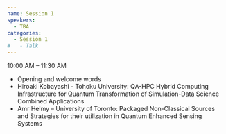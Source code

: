 ```yaml
---
name: Session 1
speakers:
  - TBA
categories:
  - Session 1
#   - Talk
---
```


<!-- ### Post-QuantumCryptography
Panel Leader: Salvador Venegas Andraca

The panel discussion will delve into the process and challenges of implementing Post-Quantum Cryptography (PQC) in the industry. This topic is of high importance and has been one of the most debated issues at the World Economic Forum meetings. Panelists will explore the intricate process of transitioning to PQC, highlighting the technological, regulatory, and practical hurdles that industries face. They will also discuss the urgency of preparing for the quantum era to ensure cybersecurity resilience. -->


<!-- ##### Session schedule

TBA -->


10:00 AM – 11:30 AM 
 
- ⁠Opening and welcome words
- ⁠Hiroaki Kobayashi - Tohoku University: QA-HPC Hybrid Computing Infrastructure for Quantum Transformation of Simulation-Data Science Combined Applications
- ⁠Amr Helmy – University of Toronto: Packaged Non-Classical Sources and Strategies for their utilization in Quantum Enhanced Sensing Systems
